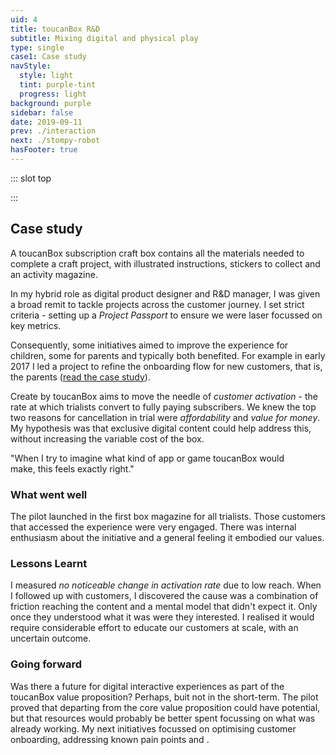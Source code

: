 ```yaml
---
uid: 4
title: toucanBox R&D
subtitle: Mixing digital and physical play
type: single
case1: Case study
navStyle:
  style: light
  tint: purple-tint
  progress: light
background: purple
sidebar: false
date: 2019-09-11
prev: ./interaction
next: ./stompy-robot
hasFooter: true
---
```


::: slot top

<Stage-ProjectStage :noise="true" rag="rag-6" ragTitle="rag-2" ctaLabel="create.toucanbox.com" ctaUrl="https://create.toucanbox.com"
description="I explored whether adding digital value to the physical craft box can lift activation rate at a critical point in the first box experience.">

<template v-slot:visual-background>
  <figure class="full-screen">
    <Heros-ImageHero src="/images/toucan-rnd/all-together4.jpg" alt="Ecosia mobile devices"/>
  </figure>
</template>

<template v-slot:platform>

Responsive web app

</template>

<template v-slot:timeframe>

2016

</template>

<template v-slot:my-role>

Project lead
~ UX/UI Designer
~ Front-end Developer

</template>

<template v-slot:team>

Stakeholders in:
~ Marketing
~ Operations
~ Technology

</template>

</Stage-ProjectStage>

:::

<Content-TextSection padding="is-initial" style="padding-top: 4em;" columnOffset="title-offset" rag="rag-6">

## Case study

A toucanBox subscription craft box contains all the materials needed to complete a craft project, with illustrated instructions, stickers to collect and an activity magazine.

In my hybrid role as digital product designer and R&D manager, I was given a broad remit to tackle projects across the customer journey. I set strict criteria - setting up a _Project Passport_ to ensure we were laser focussed on key metrics.

Consequently, some initiatives aimed to improve the experience for children, some for parents and typically both benefited. For example in early 2017 I led a project to refine the onboarding flow for new customers, that is, the parents ([read the case study](/projects/toucanbox)).

Create by toucanBox aims to move the needle of _customer activation_ - the rate at which trialists convert to fully paying subscribers. We knew the top two reasons for cancellation in trial were _affordability_ and _value for money_. My hypothesis was that exclusive digital content could help address this, without increasing the variable cost of the box.

<template v-slot:aside>

###  The challenge

Establish to what extent digital content linked to the trial box can increase activation rate. Estimate the costs and benefits of producing further digital content.

### The outcome

Promising pilot with some very engaged users but high friction moving to a device from the magazine reduced the reach, leading to low overall impact on activation.

_I have omitted confidential information in this case study._
{ .secondary }

<!-- All work is my own unless stated otherwise. -->

</template>

</Content-TextSection>





<Content-MainSectionDivider aside="Section 1 of 3" title="Discovery"/>





<Content-PointsSection  rag="rag-3" :points="[
{ src:'/svg-icons/icon_sad.svg', alt:'sad face', title:'The box often didn’t seem like good value for money', description:'Even satisfied customers felt the product was somewhat overpriced. They focussed on the value of the materials, rather than the holistic experience.' },
{ src:'/svg-icons/icon_time.svg', alt:'clock', title:'The duration of the toucanBox experience could feel short', description:'Some customers would craft with their children, others would use the box to get a moment of peace. In both cases they wanted a longer lasting experience.' },
{ src:'/svg-icons/icon_idea.svg', alt:'lightbulb', title:'What would be distinctive about digital content by toucanBox?', description:'toucanBox customers want to offer their children hands-on play away from the screen. So any digital content could not be a screen-only experience.' },
{ src:'/svg-icons/icon_search.svg', alt:'search', title:'Top apps and search queries suggested areas of focus', description:'Creative, Learning, Exploration, Rhythm, Roleplay, Nurture and Story were the top categories in app stores and web search.' },
{ src:'/svg-icons/icon_docs.svg', alt:'documents', title:'Device access and ability lifts at the upper range of our age group', description:'A survey of parents in Germany (2016, The Kids Want Mobile) found that device access, frequency, session duration and child ability increase rapidly from age 6.' },
{ src:'/svg-icons/icon_device.svg', alt:'device', title:'Digital toys for young children have specific characteristics', description:'Based on competitor research I could see that apps and games targeting our age group are not typically competitive. They offer open-ended play.'},
]">

<template v-slot:content>

## Research

<p class="subtitle">
  I asked existing toucanBox customers what <em>value for money</em> means to them and collected their attitudes to children's digital media.
</p>

While I engaged parents with an in-depth interview, I simultaneously offered their children a selection of apps to play on an iPhone. We later switched our attention to the child, discussed what they were doing and asked them questions. This way I fleshed out my existing data insights with qualitative information and play tested competitor apps.

<!-- to flesh out our existing data insights (unsubscribe reasons)
Once the interview concluded we switched our attention

-->

</template>

</Content-PointsSection>





<Content-ImageFrames-MainImageSection url="/images/toucan-rnd/process.jpg" alt="placeholder" :aside="true" padding="has-divider">

<template v-slot:content>

## User journey and ideation

What ways can customers access our digital content? I foresaw three possible routes; dedicated toucanBox native app, online accounts or URL/QR code printed in the box. There was a balance to be struck between the friction when reaching the content and the effort required to build the delivery medium. For a pilot, it was hard to justify building a native app or adding the business logic necessary for content to automatically appear in customers' accounts, making printed URLs the natural choice.

I facilitated a company-wide brainstorm for content ideas. They broadly split into two themes _Interactive activity_ and _Content hub_. We agreed to spin out the second concept, into what later became toucanBox Activities Hub (with a focus on SEO and customer acquisition).

<!-- [User profiles](/projects/toucanbox/#who-are-our-customers)  -->

</template>

<template v-slot:aside>

<div class="columns is-gapless">
  <div class="column is-two-thirds">
    <figure class="image is-square">
      <img class="lazyload" data-src="/images/toucan-rnd/page.jpg" alt="magazine page which links to digital content">
    </figure>
  </div>
</div>

<figcaption>

#### Magazine

The magazine in the first box features a double page spread introducing Create by toucanBox.

</figcaption>

</template>

</Content-ImageFrames-MainImageSection>


<Content-ImageFrames-SquareImagesRow padding="has-divider" :images="[
{ url:'https://player.vimeo.com/video/412315835', alt:'square test 1', caption:'Square image caption 1', slot:'slot1', iframe:true },
{ url:'https://player.vimeo.com/video/412315982', alt:'square test 2', caption:'Square image caption 2', slot:'slot2', iframe:true },
{ url:'/images/toucan-rnd/colouring.jpg', alt:'square test 3', caption:'Square image caption 3', slot:'slot3', iframe:false },
]">

<template slot="content">

## Testing prototypes

<p class="subtitle" style="margin-bottom: 0;">
  I was able to test at toucanBox's regular craft testing sessions with parents and children.
</p>

<!-- Customer acquisition and retention were two of the most discussed performance metrics at toucanBox. This project however, focused on an equally important but somewhat subtler metric; the rate at which trialists convert to fully paid customers (activation rate). -->

</template>

<template slot="slot1">

#### Augmented reality (AR) on/in craft

Add 3D animated characters, enhancements and storytelling to a child’s finished craft project.

- Children found the concept very compelling{ .check }
- They used AR in unforeseen, creative ways: "Look I've got wings on my arm"{ .check }
- No support for AR in web browsers (2016){ .cross }
{ .check-list }

</template>

<template slot="slot2">

#### Extended storytelling

A comic in the magazine, with an interactive finale. Each craft is a new chapter in a digital adventure.

- This prototype excited children the least{ .cross }
- The interruption in the story broke the children's attention{ .cross }
{ .check-list }

</template>

<template slot="slot3">

#### Make a Toucanoo of you!

Then print it out and colour it in. Toucanoos are cute triangular characters which feature in the toucanBox activity magazine.

- Engrossed children for up to 45 minutes{ .check }
- Digital / physical crossover experience{ .check }
- Not linked to the box theme{ .cross }
{ .check-list }

</template>

</Content-ImageFrames-SquareImagesRow>



<Content-MainAsideSection padding="is-large has-divider" rag="rag-6" :aside="true" columnOffset="table-offset">

<template slot="content">

## Detailing a candidate

My next steps were to refine the Toucanoo colouring sheet prototype by taking action on test feedback and improving the visual design.

</template>

<template>

**Observation** | **Remedy** |
--- | --- |
*"My Toucanoo is called Wendy"*  Many children named their Toucanoos, even if they werent able to write the names | I added a text box in the print modal where an older child or parent could type the name, which appears on the printout |
*"Theres no skirt!"*  Several important accessories were clearly missing | I added skirts, wellington boots and several other accessories |
*"I dont want this one"*  Children wanted to be able to delete accessories | I observed children dragging items off the screen, attempting to delete them, so made that actually work |
Certain types of accessory like hats, clothes and shoes quickly cluttered the screen and didnt make sense out of their intended positions | I made new placements in specific categories (e.g. hair) remove the previous accessory of that type. This proved to be an intuitive limitation |
Parents found it hard to get printing to work. It depended a great deal on the device, configuration and their technical aptitude | I added the possibility of saving directly as a PDF and a printing FAQ page |
Many adult testers requested that hand-held items move when the hand moves | This proved tricky to implement in the existing system, so I decided not to include it for the pilot |
{.table .is-fullwidth}

</template>

<template slot="aside">

<figure class="image is-9by16">
  <iframe class="lazyload" data-src="https://player.vimeo.com/video/293190638" frameborder="0" webkitallowfullscreen mozallowfullscreen allowfullscreen></iframe>
</figure>
<figcaption>

Low-fi prototype of the Toucanoo colouring sheet maker, used in early testing

</figcaption>

</template>

</Content-MainAsideSection>



<Content-MainSectionDivider aside="Section 2 of 3" title="Delivery"/>



<Content-ImageFrames-MainImageSection rag="rag-3" imageClass="is-5by3" url="/images/toucan-rnd/colouring-design.png" alt="placeholder" :aside="true" >

<template v-slot:content>

## Visual design

In early 2018 the Creative Team updated the look and feel of the activity magazine. In order to maximise consistency in the journey from magazine to web content, I chose to update the visual style of the experience. It also acted as a preview of how the new look might translate into UI across the website.

</template>

<template v-slot:aside>

<div class="columns is-gapless">

<div class="column is-two-thirds">

<figure class="image is-square">
  <img class="lazyload" data-src="/images/toucan-rnd/magazine-cover-en.jpg" alt="toucanBox magazines">
</figure>

</div>

</div>

<!-- <figcaption>

#### Following the new magazine

Matching the style of the new toucanBox magazine required a different look and feel from the website.

</figcaption> -->

</template>

</Content-ImageFrames-MainImageSection>




<Content-ThreeColumnSection padding="is-large has-divider">

<template v-slot:content>

## Development

<!-- <p class="subtitle">
  I asked existing toucanBox customers what ‘value for money’ means to them and gathered their attitudes to children's digital media.
</p> -->

<p style="padding-right: 4em;">
I selected WebGL Canvas rather than DOM or SVG. My rationale was performance on low-spec mobile devices, which could lean on their graphics processor (GPU) to keep frame-rate high and animations smooth.
</p>

</template>

<template v-slot:column1>

<figure class="image is-square">
  <img class="lazyload" data-src="/images/toucan-rnd/production-assets.jpg" alt="tile map of image assets">
</figure>

<figcaption>

Dozens of Toucanoo accessories packed on a compressed PNG sprite sheet

</figcaption>

</template>

<template v-slot:column2>

<figure class="image is-square">
  <iframe class="lazyload" data-src="https://player.vimeo.com/video/293190505" frameborder="0" webkitallowfullscreen mozallowfullscreen allowfullscreen></iframe>
</figure>

<figcaption>

Tuning tweens and sinusoidal motion sometimes produced unexpected results

</figcaption>


</template>

<template v-slot:column3>

<Content-Techstack

:techs="[
{ title:'Framework', description:'Jekyll' },
{ title:'Localisation', description:'Jekyll language plugin' },
{ title:'Renderer', description:'Pixi.js' },
{ title:'Build', description:'Browserify, Gulp' },
]"

/>

<!-- <div class="box content">

### Techstack

**Framework** Jekyll
~ **CSS** SCSS
~ **Canvas renderer** Pixi.js
~ **Localisation** Jekyll multi language plugin
~ **Build** Browserify, Gulp

</div> -->

</template>

</Content-ThreeColumnSection>





<Content-MainSectionDivider aside="Section 3 of 3" title="Evaluation"/>





<Content-TextSection rag="rag-6">

<p class="subtitle" style="padding-right: 3em;">
  "When I try to imagine what kind of app or game toucanBox would make, this feels exactly right."
</p>

### What went well

The pilot launched in the first box magazine for all trialists. Those customers that accessed the experience were very engaged. There was internal enthusiasm about the initiative and a general feeling it embodied our values.

### Lessons Learnt

I measured _no noticeable change in activation rate_ due to low reach. When I followed up with customers, I discovered the cause was a combination of friction reaching the content and a mental model that didn't expect it. Only once they understood what it was were they interested. I realised it would require considerable effort to educate our customers at scale, with an uncertain outcome.

### Going forward

<p>
Was there a future for digital interactive experiences as part of the toucanBox value proposition? Perhaps, buit not in the short-term. The pilot proved that departing from the core value proposition could have potential, but that resources would probably be better spent focussing on what was already working. My next initiatives focussed on <router-link to="/projects/toucanbox">optimising customer onboarding</router-link>, addressing known pain points and <Content-ModalLink label="enhancing the subscription experience">
<template v-slot:modal>
<Content :page-key="$site.pages.find(p => p.path === '/extra/toucanbox-personalisation/').key"/>
</template>
</Content-ModalLink>.
</p>

<template slot="aside">

<figure class="image is-9by16">
  <iframe class="lazyload" data-src="https://player.vimeo.com/video/293190429" frameborder="0" webkitallowfullscreen mozallowfullscreen allowfullscreen></iframe>
</figure>
<!-- <figcaption>

Useability testing a high fidelity iteration with children.

</figcaption> -->

</template>


</Content-TextSection>



<Content-MetricsSection padding="is-medium-large" :metrics="[
{ metric:'3x', description:'higher average time on page' },
{ metric:'56', description:'minutes longest session' },
{ metric:'3.4%', description:'of trialists accessed the experience' },
]"/>

